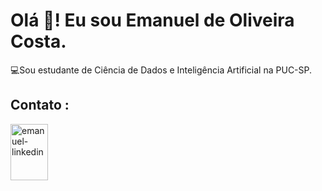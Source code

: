 # Olá 👋! Eu sou Emanuel de Oliveira Costa.

 💻Sou estudante de Ciência de Dados e Inteligência Artificial na PUC-SP.
 ## Contato :
 
<a href="https://www.linkedin.com/in/emanuel-de-oliveira-costa-45b637185/" target="_blank">
<img align="center" alt="emanuel-linkedin" height="90" width="60" src="https://cdn.jsdelivr.net/gh/devicons/devicon/icons/linkedin/linkedin-original-wordmark.svg"
style="max-width:100%;">
</a>
 
